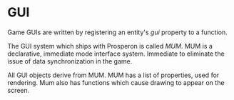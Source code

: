 # GUI
Game GUIs are written by registering an entity's *gui* property to a function.

The GUI system which ships with Prosperon is called *MUM*. MUM is a declarative, immediate mode interface system. Immediate to eliminate the issue of data synchronization in the game.

All GUI objects derive from MUM. MUM has a list of properties, used for rendering. Mum also has functions which cause drawing to appear on the screen.
